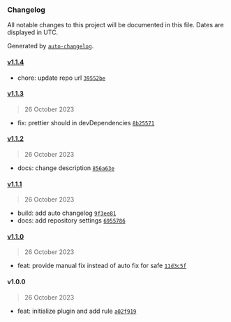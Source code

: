 ### Changelog

All notable changes to this project will be documented in this file. Dates are displayed in UTC.

Generated by [`auto-changelog`](https://github.com/CookPete/auto-changelog).

#### [v1.1.4](https://github.com/lanamaysu/eslint-plugin-translate-breaks-ref-patch/compare/v1.1.3...v1.1.4)

- chore: update repo url [`39552be`](https://github.com/lanamaysu/eslint-plugin-translate-breaks-ref-patch/commit/39552be5963ff842bded61492ab07f1703c41b69)

#### [v1.1.3](https://github.com/lanamaysu/eslint-plugin-translate-breaks-ref-patch/compare/v1.1.2...v1.1.3)

> 26 October 2023

- fix: prettier should in devDependencies [`8b25571`](https://github.com/lanamaysu/eslint-plugin-translate-breaks-ref-patch/commit/8b25571382b18a23089b2a4e557fdbcc8e07a27a)

#### [v1.1.2](https://github.com/lanamaysu/eslint-plugin-translate-breaks-ref-patch/compare/v1.1.1...v1.1.2)

> 26 October 2023

- docs: change description [`856a63e`](https://github.com/lanamaysu/eslint-plugin-translate-breaks-ref-patch/commit/856a63e2636feec29319141a0a70c5060e1d3a60)

#### [v1.1.1](https://github.com/lanamaysu/eslint-plugin-translate-breaks-ref-patch/compare/v1.1.0...v1.1.1)

> 26 October 2023

- build: add auto changelog [`9f3ee81`](https://github.com/lanamaysu/eslint-plugin-translate-breaks-ref-patch/commit/9f3ee81a4ab8ef2239c825f53a508443b78c0908)
- docs: add repository settings [`6955786`](https://github.com/lanamaysu/eslint-plugin-translate-breaks-ref-patch/commit/695578676bb46ed5382a68a6d434db8e7716e0c7)

#### [v1.1.0](https://github.com/lanamaysu/eslint-plugin-translate-breaks-ref-patch/compare/v1.0.0...v1.1.0)

> 26 October 2023

- feat: provide manual fix instead of auto fix for safe [`11d3c5f`](https://github.com/lanamaysu/eslint-plugin-translate-breaks-ref-patch/commit/11d3c5fcc6a1724606681eda6776415f39d48471)

#### v1.0.0

> 26 October 2023

- feat: initialize plugin and add rule [`a02f919`](https://github.com/lanamaysu/eslint-plugin-translate-breaks-ref-patch/commit/a02f91978a9e12b5cac06451117dc628d0ce0392)
